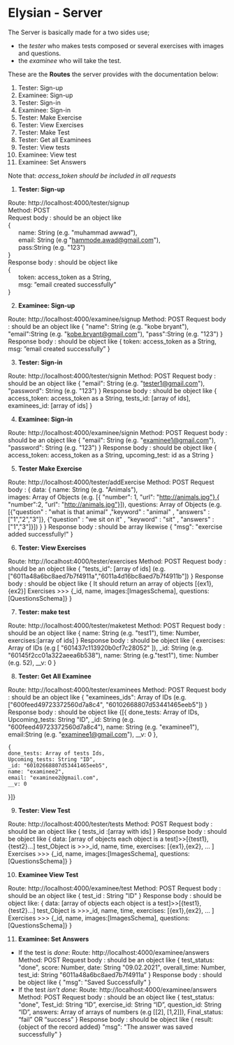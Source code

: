 # Elysian - Server 

The Server is basically made for a two sides use; 
- the *tester* who makes tests composed or several exercises with images and questions.
- the *examinee* who will take the test. 

These are the **Routes** the server provides with the documentation below:
1. Tester: Sign-up  
2. Examinee: Sign-up 
3. Tester: Sign-in 
4. Examinee: Sign-in 
5. Tester: Make Exercise   
6. Tester: View Exercises  
7. Tester: Make Test  
8. Tester: Get all Examinees
9. Tester: View tests  
10. Examinee: View test
11. Examinee: Set Answers

Note that: *access_token should be included in all requests*

1. **Tester: Sign-up**

Route: http://localhost:4000/tester/signup   
Method: POST  
Request body : should be an object like   
{  
&nbsp;&nbsp;&nbsp;&nbsp;&nbsp;&nbsp;name: String (e.g. "muhammad awwad"),  
&nbsp;&nbsp;&nbsp;&nbsp;&nbsp;&nbsp;email: String (e.g "hammode.awad@gmail.com"),  
&nbsp;&nbsp;&nbsp;&nbsp;&nbsp;&nbsp;pass:String (e.g. "123")  
}  
Response body : should be object like  
{  
&nbsp;&nbsp;&nbsp;&nbsp;&nbsp;&nbsp;token: access_token as a String,  
&nbsp;&nbsp;&nbsp;&nbsp;&nbsp;&nbsp;msg: ”email created successfully”  
}  
  
  
2. **Examinee: Sign-up**

Route: http://localhost:4000/examinee/signup
Method: POST
Request body : should be an object like
{
	"name": String (e.g. "kobe bryant"),
	"email":String (e.g. "kobe.bryant@gmail.com"),
	"pass":String (e.g. "123")
}
Response body : should be object like
{
    token: access_token as a String,
    msg: ”email created successfully”
}


3. **Tester: Sign-in**

Route: http://localhost:4000/tester/signin
Method: POST
Request body : should be an object like
{
  "email": String (e.g. "tester1@gmail.com"),
	"password": String (e.g. "123")
}
Response body : should be object like
{
  access_token: access_token as a String,
	tests_id: [array of ids],
	examinees_id: [array of ids]
}


4. **Examinee: Sign-in**

Route: http://localhost:4000/examinee/signin
Method: POST
Request body : should be an object like
{
  "email": String (e.g. "examinee1@gmail.com"),
	"password": String (e.g. "123")
}
Response body : should be object like
{
  access_token: access_token as a String,
	upcoming_test: id as a String
}


5. **Tester Make Exercise** 

Route: http://localhost:4000/tester/addExercise
Method: POST
Request body : 
{
  data: {
  name: String (e.g. "Animals"),	
  images: Array of Objects (e.g. [{ "number": 1, "url": "http://animals.jpg"},{ "number":2, "url": "http://animals.jpg"}]),
  questions: Array of Objects (e.g. [{"question" : "what is that animal" ,"keyword" :  "animal" , "answers" : ["1","2","3"]}, {"question" : "we sit on it" , "keyword" : "sit" , "answers" : ["1","3"]}])
  }
}
Response body : should be array likewise
{
  "msg": "exercise added successfully!"
}


6. **Tester: View Exercises**

Route: http://localhost:4000/tester/exercises
Method: POST
Request body : should be an object like
{
	"tests_id": [array of ids] (e.g. ["6011a48a6bc8aed7b7f4911a","6011a4d16bc8aed7b7f4911b"])
}
Response body : should be object like
{ 
It should return an array of objects
[{ex1}, {ex2}]
Exercises >>> {_id, name, images:[ImagesSchema], questions: [QuestionsSchema]}
}
	
		
7. **Tester: make test**

Route: http://localhost:4000/tester/maketest
Method: POST
Request body : should be an object like
{
	name: String (e.g. "test1"),
	time: Number,
  exercises:[array of ids]
}
Response body : should be object like
{
  exercises: Array of IDs (e.g [
    "601437c113920b0cf7c28052"
  ]),
  _id: String (e.g. "60145f2cc01a322aeea6b538"),
  name: String (e.g."test1"),
  time: Number (e.g. 52),
  __v: 0
}


8. **Tester: Get All Examinee**

Route: http://localhost:4000/tester/examinees
Method: POST
Request body : should be an object like
{
	"examinees_ids": Array of IDs (e.g. ["600feed49723372560d7a8c4", "60102668807d53441465eeb5"])
}
Response body : should be object like
{[{
    done_tests: Array of IDs, 
    Upcoming_tests: String "ID",
    _id: String (e.g. "600feed49723372560d7a8c4"),
    name: String (e.g. "examinee1"),
    email:String (e.g. "examinee1@gmail.com"),
    __v: 0
  	},

  	{
    done_tests: Array of tests Ids,
    Upcoming_tests: String "ID", 
    _id: "60102668807d53441465eeb5",
    name: "examinee2",
    email: "examinee2@gmail.com",
    __v: 0
}]}


9. **Tester: View Test**

Route: http://localhost:4000/tester/tests
Method: POST
Request body : should be an object like
{
	tests_id :[array with ids]
}
Response body : should be object like
{
	data: 
[array of objects each object is a test]>>[{test1}, {test2}...]
test_Object is >>>_id, name, time, exercises: [{ex1},{ex2}, … ]
Exercises >>> {_id, name, images:[ImagesSchema], questions: [QuestionsSchema]}
}


10. **Examinee View Test**

Route: http://localhost:4000/examinee/test
Method: POST
Request body : should be an object like
{
	test_id : String "ID"
}
Response body : should be object like:
{
	data: 
[array of objects each object is a test]>>[{test1}, {test2}...]
test_Object is >>>_id, name, time, exercises: [{ex1},{ex2}, … ]
Exercises >>> {_id, name, images:[ImagesSchema], questions: [QuestionsSchema]}
}


11. **Examinee: Set Answers**

- If the test is *done*:
Route: http://localhost:4000/examinee/answers
Method: POST
Request body : should be an object like
{
	test_status: "done",
	score: Number,
	date: String "09.02.2021", 
	overall_time: Number, 
	test_id: String "6011a48a6bc8aed7b7f4911a”
}
Response body : should be object like
{
	"msg": "Saved Successfully"
}
- If the test *isn’t done*:
Route: http://localhost:4000/examinee/answers
Method: POST
Request body : should be an object like
{
	test_status: "done",
	Test_id: String “ID”,
	exercise_id: String “ID”, 
	question_id: String “ID”,
	answers: Array of arrays of numbers (e.g [[2], [1,2]]), 
	Final_status: “fail” OR “success”
}
Response body : should be object like
{
	result: {object of the record added}
	"msg": "The answer was saved successfully" 
}





